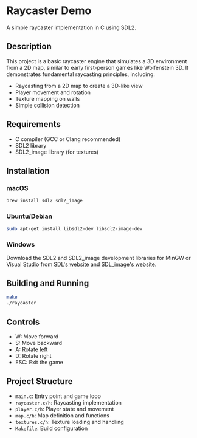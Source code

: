 # Raycaster Demo

A simple raycaster implementation in C using SDL2.

## Description

This project is a basic raycaster engine that simulates a 3D environment from a 2D map, similar to early first-person games like Wolfenstein 3D. It demonstrates fundamental raycasting principles, including:

- Raycasting from a 2D map to create a 3D-like view
- Player movement and rotation
- Texture mapping on walls
- Simple collision detection

## Requirements

- C compiler (GCC or Clang recommended)
- SDL2 library
- SDL2_image library (for textures)

## Installation

### macOS

```bash
brew install sdl2 sdl2_image
```

### Ubuntu/Debian

```bash
sudo apt-get install libsdl2-dev libsdl2-image-dev
```

### Windows

Download the SDL2 and SDL2_image development libraries for MinGW or Visual Studio from [SDL's website](https://www.libsdl.org/download-2.0.php) and [SDL_image's website](https://www.libsdl.org/projects/SDL_image/).

## Building and Running

```bash
make
./raycaster
```

## Controls

- W: Move forward
- S: Move backward
- A: Rotate left
- D: Rotate right
- ESC: Exit the game

## Project Structure

- `main.c`: Entry point and game loop
- `raycaster.c/h`: Raycasting implementation
- `player.c/h`: Player state and movement
- `map.c/h`: Map definition and functions
- `textures.c/h`: Texture loading and handling
- `Makefile`: Build configuration

